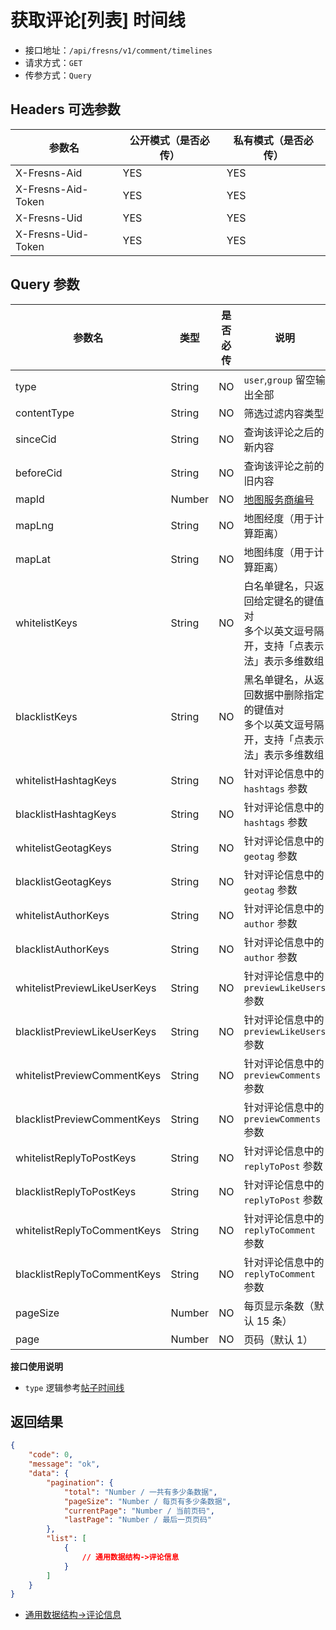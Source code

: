 # 获取评论[列表] 时间线

- 接口地址：`/api/fresns/v1/comment/timelines`
- 请求方式：`GET`
- 传参方式：`Query`

## Headers 可选参数

| 参数名 | 公开模式（是否必传） | 私有模式（是否必传） |
| --- | --- | --- |
| X-Fresns-Aid | YES | YES |
| X-Fresns-Aid-Token | YES | YES |
| X-Fresns-Uid | YES | YES |
| X-Fresns-Uid-Token | YES | YES |

## Query 参数

| 参数名 | 类型 | 是否必传 | 说明 |
| --- | --- | --- | --- |
| type | String | NO | `user`,`group` 留空输出全部 |
| contentType | String | NO | 筛选过滤内容类型 |
| sinceCid | String | NO | 查询该评论之后的新内容 |
| beforeCid | String | NO | 查询该评论之前的旧内容 |
| mapId | Number | NO | [地图服务商编号](../../reference/dictionary/maps.md) |
| mapLng | String | NO | 地图经度（用于计算距离） |
| mapLat | String | NO | 地图纬度（用于计算距离） |
| whitelistKeys | String | NO | 白名单键名，只返回给定键名的键值对<br>多个以英文逗号隔开，支持「点表示法」表示多维数组 |
| blacklistKeys | String | NO | 黑名单键名，从返回数据中删除指定的键值对<br>多个以英文逗号隔开，支持「点表示法」表示多维数组 |
| whitelistHashtagKeys | String | NO | 针对评论信息中的 `hashtags` 参数 |
| blacklistHashtagKeys | String | NO | 针对评论信息中的 `hashtags` 参数 |
| whitelistGeotagKeys | String | NO | 针对评论信息中的 `geotag` 参数 |
| blacklistGeotagKeys | String | NO | 针对评论信息中的 `geotag` 参数 |
| whitelistAuthorKeys | String | NO | 针对评论信息中的 `author` 参数 |
| blacklistAuthorKeys | String | NO | 针对评论信息中的 `author` 参数 |
| whitelistPreviewLikeUserKeys | String | NO | 针对评论信息中的 `previewLikeUsers` 参数 |
| blacklistPreviewLikeUserKeys | String | NO | 针对评论信息中的 `previewLikeUsers` 参数 |
| whitelistPreviewCommentKeys | String | NO | 针对评论信息中的 `previewComments` 参数 |
| blacklistPreviewCommentKeys | String | NO | 针对评论信息中的 `previewComments` 参数 |
| whitelistReplyToPostKeys | String | NO | 针对评论信息中的 `replyToPost` 参数 |
| blacklistReplyToPostKeys | String | NO | 针对评论信息中的 `replyToPost` 参数 |
| whitelistReplyToCommentKeys | String | NO | 针对评论信息中的 `replyToComment` 参数 |
| blacklistReplyToCommentKeys | String | NO | 针对评论信息中的 `replyToComment` 参数 |
| pageSize | Number | NO | 每页显示条数（默认 15 条） |
| page | Number | NO | 页码（默认 1） |

**接口使用说明**

- `type` 逻辑参考[帖子时间线](../post/timelines.md)

## 返回结果

```json
{
    "code": 0,
    "message": "ok",
    "data": {
        "pagination": {
            "total": "Number / 一共有多少条数据",
            "pageSize": "Number / 每页有多少条数据",
            "currentPage": "Number / 当前页码",
            "lastPage": "Number / 最后一页页码"
        },
        "list": [
            {
                // 通用数据结构->评论信息
            }
        ]
    }
}
```

- [通用数据结构->评论信息](../../reference/data/comment.md)
